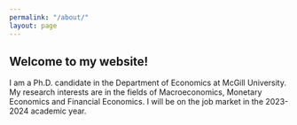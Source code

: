 ```yaml
---
permalink: "/about/"
layout: page
---
```


## Welcome to my website!

I am a Ph.D. candidate in the Department of Economics at McGill University. My research interests are in the fields of Macroeconomics, Monetary Economics and Financial Economics. I will be on the job market in the 2023-2024 academic year. 


